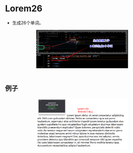 # Lorem26
- 生成26个单词。
<p align = "center"><img src="https://github.com/zcr07/picx-images-hosting/raw/master/1/image.6pnij0xuh8.png" style="width:300px;"><br><br>

## 例子
<p align = "center"><img src="https://github.com/zcr07/picx-images-hosting/raw/master/1/image.6wqqegq6jv.png" style="width:300px;"><br><br>